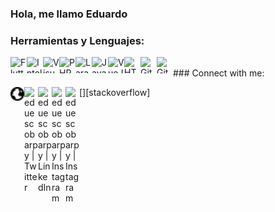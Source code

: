 ### Hola, me llamo Eduardo

### Herramientas y Lenguajes:
[<img align="left" alt="Flutter" width="26px" height="26px" src="https://github.com/get-icon/geticon/raw/master/icons/flutter.svg" />][flutter]
[<img align="left" alt="Intellij-idea" width="26px" height="26px" src="https://github.com/get-icon/geticon/raw/master/icons/intellij-idea.svg" />][flutter]
[<img align="left" alt="Visual Studio Code" width="26px" height="26px" src="https://github.com/get-icon/geticon/raw/master/icons/visual-studio-code.svg" />][visualstudio]
[<img align="left" alt="PHP" width="26px" height="26px" src="https://github.com/get-icon/geticon/raw/master/icons/php-alt.svg" />][php]
[<img align="left" alt="Laravel" width="26px" height="26px" src="https://github.com/get-icon/geticon/raw/master/icons/laravel.svg" />][laravel]
[<img align="left" alt="JavaScript" width="26px" height="26px" src="https://github.com/get-icon/geticon/raw/master/icons/javascript.svg" />][javascript]
[<img align="left" alt="VueJS" width="26px" height="26px" src="https://github.com/get-icon/geticon/raw/master/icons/vue.svg" />][vue]
[<img align="left" alt="HTML5" width="26px" height="26px" src="https://github.com/get-icon/geticon/raw/master/icons/html-5.svg" />][html]
[<img align="left" alt="Git" width="26px" height="26px" src="https://github.com/get-icon/geticon/raw/master/icons/git-icon.svg" />][git]
[<img align="left" alt="GitHub" width="26px" height="26px" src="https://github.com/get-icon/geticon/raw/master/icons/github-icon.svg" />][github]

<br />
### Connect with me:

[<img align="left" alt="eduardoescobar.web.app" width="22px" src="https://raw.githubusercontent.com/iconic/open-iconic/master/svg/globe.svg" />][website]
[<img align="left" alt="eduescobarpy | Twitter" width="22px" src="https://cdn.jsdelivr.net/npm/simple-icons@v3/icons/twitter.svg" />][twitter]
[<img align="left" alt="eduescobarpy | LinkedIn" width="22px" src="https://cdn.jsdelivr.net/npm/simple-icons@v3/icons/linkedin.svg" />][linkedin]
[<img align="left" alt="eduescobarpy | Instagram" width="22px" src="https://cdn.jsdelivr.net/npm/simple-icons@v3/icons/instagram.svg" />][instagram]
[<img align="left" alt="eduescobarpy | Instagram" width="22px" src="https://cdn.jsdelivr.net/npm/simple-icons@v3/icons/stackoverflow.svg" />][stackoverflow]

<br />

[flutter]: https://flutter.dev/
[website]: https://eduardoescobar.web.app
[twitter]: https://twitter.com/eduescobarpy/
[linkedin]: https://www.linkedin.com/in/eduescobaralcaraz/
[instagram]: https://www.instagram.com/edu_escobarpy/
[visualstudio]: https://code.visualstudio.com/
[php]: https://www.php.net/
[javascript]: https://www.javascript.com/
[html]: https://developer.mozilla.org/docs/Web/HTML
[css]: https://developer.mozilla.org/docs/Learn/CSS
[laravel]: https://laravel.com/
[vue]: https://vuejs.org/
[mysql]: https://www.mysql.com/
[git]: https://git-scm.com/
[github]: https://github.com/
